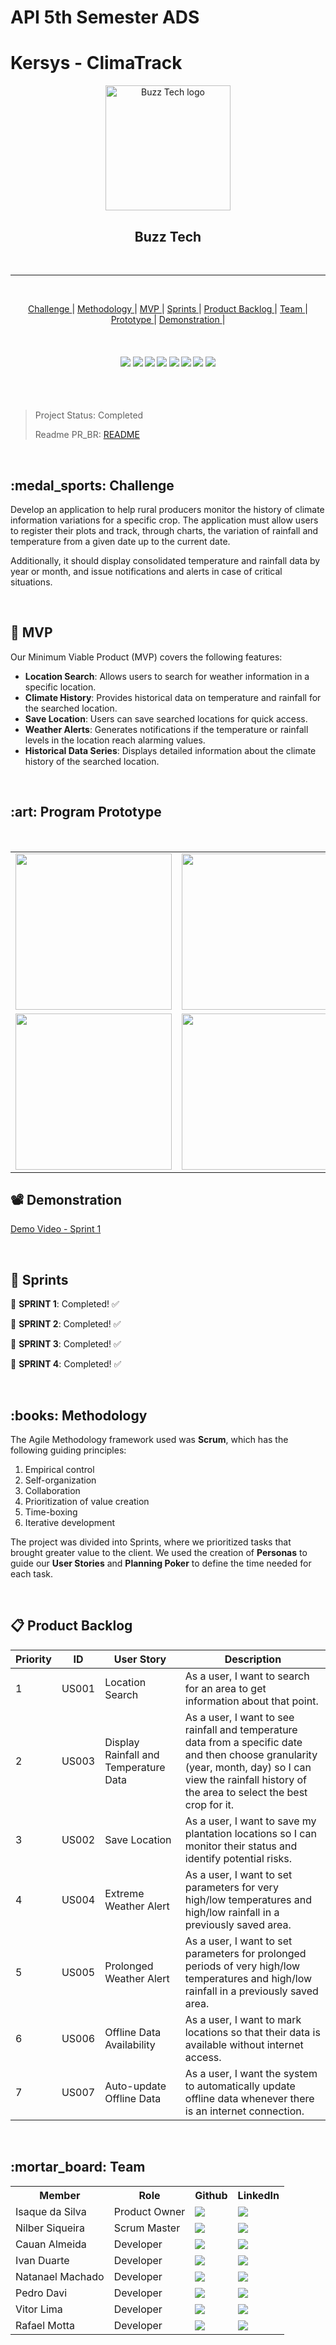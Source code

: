 # API 5th Semester ADS

# Kersys - ClimaTrack

<p align="center">
      <img src="Documentação/Img/Logo/logo-BuzzTech.png" alt="Buzz Tech logo" width="200">
      <h2 align="center"> Buzz Tech</h2>

<br>

<hr>
<br>
<p align="center">
  <a href ="#challenge"> Challenge </a>  |   
  <a href ="#methodology"> Methodology </a>  |
  <a href ="#mvp"> MVP </a>  |
  <a href ="#sprint"> Sprints </a>  |
  <a href ="#backlog"> Product Backlog </a>  | 
  <a href ="#team"> Team </a> |
  <a href ="#prototype"> Prototype </a> |
  <a href ="#demo"> Demonstration </a> |
</p>

<br>

<h4 align="center">
 <a href="https://www.figma.com/"><img src="https://img.shields.io/badge/Figma-F24E1E?style=for-the-badge&logo=figma&logoColor=white"/></a>
 <a href="https://firebase.google.com/"><img src="https://img.shields.io/badge/Firebase-FFCA28?style=for-the-badge&logo=Firebase&logoColor=white"/></a>
 <a href="https://github.com/"><img src="https://img.shields.io/badge/github-%23121011.svg?style=for-the-badge&logo=github&logoColor=white"/></a>
 <a href="https://www.python.org/"><img src="https://img.shields.io/badge/Python-3776AB?style=for-the-badge&logo=python&logoColor=white"/></a>
 <a href="https://reactnative.dev/"><img src="https://img.shields.io/badge/React_Native-20232A?style=for-the-badge&logo=react&logoColor=61DAFB"/></a>
 <a href="https://www.typescriptlang.org/"><img src="https://img.shields.io/badge/TypeScript-3178C6?style=for-the-badge&logo=typescript&logoColor=white"/></a>
 <a href="https://fastapi.tiangolo.com/"><img src="https://img.shields.io/badge/FastAPI-009688?style=for-the-badge&logo=fastapi&logoColor=white"/></a>
 <a href="https://www.atlassian.com/software/jira"><img src="https://img.shields.io/badge/Jira-0052CC?style=for-the-badge&logo=jira&logoColor=white"/></a>
</h4>

<br>
<br>

> Project Status: Completed
>
> Readme PR_BR: [README](README_PTBR)
<br>

## \:medal\_sports: Challenge <a id="challenge"></a>

Develop an application to help rural producers monitor the history of climate information variations for a specific crop.
The application must allow users to register their plots and track, through charts, the variation of rainfall and temperature from a given date up to the current date.

Additionally, it should display consolidated temperature and rainfall data by year or month, and issue notifications and alerts in case of critical situations.

<br>

## 🚀 MVP <a id="mvp"></a>

Our Minimum Viable Product (MVP) covers the following features:

* **Location Search**: Allows users to search for weather information in a specific location.
* **Climate History**: Provides historical data on temperature and rainfall for the searched location.
* **Save Location**: Users can save searched locations for quick access.
* **Weather Alerts**: Generates notifications if the temperature or rainfall levels in the location reach alarming values.
* **Historical Data Series**: Displays detailed information about the climate history of the searched location.

<br>

## \:art: Program Prototype <a id="prototype"></a>

<br>

<div align="center">
<table>
  <tr>
    <td>
      <img src="Documentação/Img/Prototipo/SearchScreen - alta fidelidade.png" width="250" height="">
    </td>
    <td>
      <img src="Documentação/Img/Prototipo/ResultScreen - alta fidelidade.png" width="250" height="">
    </td>
    <td>
      <img src="Documentação/Img/Prototipo/MyAreas - alta fidelidade.png" width="250" height="">
    </td>
  </tr>
  <tr>
    <td>
      <img src="Documentação/Img/Prototipo/SavedLocation - alta fidelidade.png" width="250" height="">
    </td>
    <td>
      <img src="Documentação/Img/Prototipo/modals - alta fidelidade.png" width="250" height="">
    </td>
  </tr>
</table>
</div>  

## 📽 Demonstration <a id="demo"></a>

[Demo Video - Sprint 1](https://www.youtube.com/watch?v=TnMFILxzt3g)

<br>

## 📅 Sprints <a id="sprint"></a>

🔖 **SPRINT 1**: Completed! ✅

🔖 **SPRINT 2**: Completed! ✅

🔖 **SPRINT 3**: Completed! ✅

🔖 **SPRINT 4**: Completed! ✅

<br>

## \:books: Methodology <a id="methodology"></a>

The Agile Methodology framework used was **Scrum**, which has the following guiding principles:

1. Empirical control
2. Self-organization
3. Collaboration
4. Prioritization of value creation
5. Time-boxing
6. Iterative development

The project was divided into Sprints, where we prioritized tasks that brought greater value to the client.
We used the creation of **Personas** to guide our **User Stories** and **Planning Poker** to define the time needed for each task.

<br>

## 📋 Product Backlog <a id="backlog"></a>

| **Priority** | **ID** | **User Story**                        | **Description**                                                                                                                                                                                           |
| ------------ | ------ | ------------------------------------- | --------------------------------------------------------------------------------------------------------------------------------------------------------------------------------------------------------- |
| 1            | US001  | Location Search                       | As a user, I want to search for an area to get information about that point.                                                                                                                              |
| 2            | US003  | Display Rainfall and Temperature Data | As a user, I want to see rainfall and temperature data from a specific date and then choose granularity (year, month, day) so I can view the rainfall history of the area to select the best crop for it. |
| 3            | US002  | Save Location                         | As a user, I want to save my plantation locations so I can monitor their status and identify potential risks.                                                                                             |
| 4            | US004  | Extreme Weather Alert                 | As a user, I want to set parameters for very high/low temperatures and high/low rainfall in a previously saved area.                                                                                      |
| 5            | US005  | Prolonged Weather Alert               | As a user, I want to set parameters for prolonged periods of very high/low temperatures and high/low rainfall in a previously saved area.                                                                 |
| 6            | US006  | Offline Data Availability             | As a user, I want to mark locations so that their data is available without internet access.                                                                                                              |
| 7            | US007  | Auto-update Offline Data              | As a user, I want the system to automatically update offline data whenever there is an internet connection.                                                                                               |

<br>

## \:mortar\_board: Team <a id="team"></a>

<div align="center">
  <table>
    <tr>
      <th>Member</th>
      <th>Role</th>
      <th>Github</th>
      <th>LinkedIn</th>
    </tr>
    <tr>
      <td>Isaque da Silva</td>
      <td>Product Owner</td>
      <td><a href="https://github.com/KhovetS2"><img src="https://img.shields.io/badge/GitHub-100000?style=for-the-badge&logo=github&logoColor=white"></a></td>
      <td><a href="https://www.linkedin.com/in/isaque-elis-da-silva-2a4087226/"><img src="https://img.shields.io/badge/LinkedIn-0077B5?style=for-the-badge&logo=linkedin&logoColor=white"></a></td>
    </tr>
    <tr>
      <td>Nilber Siqueira</td>
      <td>Scrum Master</td>
      <td><a href="https://github.com/NilberSiqueira"><img src="https://img.shields.io/badge/GitHub-100000?style=for-the-badge&logo=github&logoColor=white"></a></td>
      <td><a href="https://www.linkedin.com/in/nilber-siqueira-b3404a176"><img src="https://img.shields.io/badge/LinkedIn-0077B5?style=for-the-badge&logo=linkedin&logoColor=white"></a></td>
    </tr>
    <tr>
      <td>Cauan Almeida</td>
      <td>Developer</td>
      <td><a href="https://github.com/cauancesar"><img src="https://img.shields.io/badge/GitHub-100000?style=for-the-badge&logo=github&logoColor=white"></a></td>
      <td><a href="https://www.linkedin.com/in/cauancesar-almeida/"><img src="https://img.shields.io/badge/LinkedIn-0077B5?style=for-the-badge&logo=linkedin&logoColor=white"></a></td>
    </tr>
    <tr>
      <td>Ivan Duarte</td>
      <td>Developer</td>
      <td><a href="https://github.com/Ivan-Duarte"><img src="https://img.shields.io/badge/GitHub-100000?style=for-the-badge&logo=github&logoColor=white"></a></td>
      <td><a href="https://www.linkedin.com/in/ivan-duarte-982532217"><img src="https://img.shields.io/badge/LinkedIn-0077B5?style=for-the-badge&logo=linkedin&logoColor=white"></a></td>
    </tr>
    <tr>
      <td>Natanael Machado</td>
      <td>Developer</td>
      <td><a href="https://github.com/NatanaelSM"><img src="https://img.shields.io/badge/GitHub-100000?style=for-the-badge&logo=github&logoColor=white"></a></td>
      <td><a href="https://www.linkedin.com/in/natanael-machado-796841270"><img src="https://img.shields.io/badge/LinkedIn-0077B5?style=for-the-badge&logo=linkedin&logoColor=white"></a></td>
    </tr>
    <tr>
      <td>Pedro Davi</td>
      <td>Developer</td>
      <td><a href="https://github.com/PedrohDavi"><img src="https://img.shields.io/badge/GitHub-100000?style=for-the-badge&logo=github&logoColor=white"></a></td>
      <td><a href="https://www.linkedin.com/in/pedro-davi-jobs/"><img src="https://img.shields.io/badge/LinkedIn-0077B5?style=for-the-badge&logo=linkedin&logoColor=white"></a></td>
    </tr>
    <tr>
      <td>Vitor Lima</td>
      <td>Developer</td>
      <td><a href="https://github.com/lima2206"><img src="https://img.shields.io/badge/GitHub-100000?style=for-the-badge&logo=github&logoColor=white"></a></td>
      <td><a href="https://www.linkedin.com/in/vitor-spricigo-lima-84a377184"><img src="https://img.shields.io/badge/LinkedIn-0077B5?style=for-the-badge&logo=linkedin&logoColor=white"></a></td>
    </tr>
    <tr>
      <td>Rafael Motta</td>
      <td>Developer</td>
      <td><a href="https://github.com/Rafael-Motta"><img src="https://img.shields.io/badge/GitHub-100000?style=for-the-badge&logo=github&logoColor=white"></a></td>
      <td><a href="https://www.linkedin.com/in/rafaelmotta97"><img src="https://img.shields.io/badge/LinkedIn-0077B5?style=for-the-badge&logo=linkedin&logoColor=white"></a></td>
    </tr>
  </table>
</div>  

<br>  

